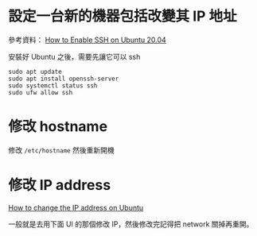 # 設定一台新的機器包括改變其 IP 地址

參考資料：
[How to Enable SSH on Ubuntu 20.04](https://linuxize.com/post/how-to-enable-ssh-on-ubuntu-20-04/)

安裝好 Ubuntu 之後，需要先讓它可以 ssh 

```
sudo apt update
sudo apt install openssh-server
sudo systemctl status ssh
sudo ufw allow ssh
```

# 修改 hostname
修改 `/etc/hostname`
然後重新開機

# 修改 IP address
[How to change the IP address on Ubuntu](https://linuxhint.com/change-ip-address-ubuntu/)

一般就是去用下面 UI 的那個修改 IP，然後修改完記得把 network 關掉再重開。
